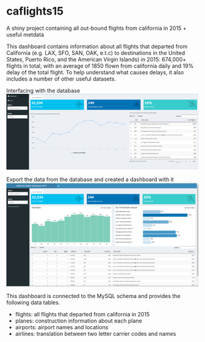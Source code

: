 # caflights15
A shiny project containing all out-bound flights from california in 2015 + useful metdata

This dashboard contains information about all flights that departed from California (e.g. LAX, SFO, SAN, OAK, e.t.c) to destinations in the United States, Puerto Rico, and the American Virgin Islands) in 2015: 674,000+ flights in total, with an average of 1850 flown from california daily and 19% delay of the total flight. To help understand what causes delays, it also includes a number of other useful datasets.

Interfacing with the database
![](images/california1.PNG)

Export the data from the database and created a dashboard with it
![](images/california_local.PNG)

This dashboard is connected to the MySQL schema and provides the following data tables.

- flights: all flights that departed from california in 2015
- planes: construction information about each plane
- airports: airport names and locations
- airlines: translation between two letter carrier codes and names

